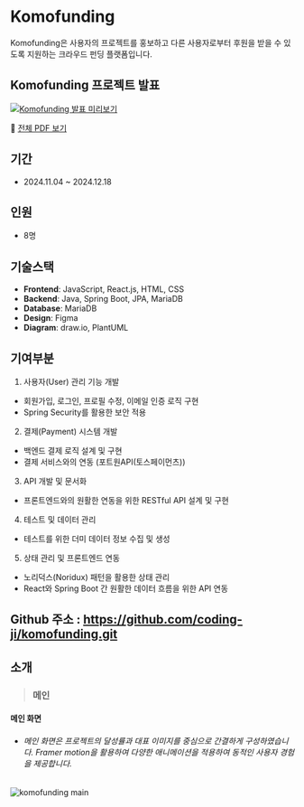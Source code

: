 # Komofunding

Komofunding은 사용자의 프로젝트를 홍보하고 다른 사용자로부터 후원을 받을 수 있도록 지원하는 크라우드 펀딩 플랫폼입니다.

## Komofunding 프로젝트 발표

[![Komofunding 발표 미리보기](https://raw.githubusercontent.com/KeumKyuHwan/portfolio/main/komofunding/assets/presentation/presentation.gif)](https://github.com/KeumKyuHwan/portfolio/blob/main/komofunding/presentation/KOMOFUNDING__.pdf)

📄 [전체 PDF 보기](https://github.com/KeumKyuHwan/portfolio/blob/main/komofunding/presentation/KOMOFUNDING__.pdf)
## 기간

- 2024.11.04 ~ 2024.12.18

## 인원

- 8명

## 기술스택

- **Frontend**: JavaScript, React.js, HTML, CSS
- **Backend**: Java, Spring Boot, JPA, MariaDB
- **Database**: MariaDB
- **Design**: Figma
- **Diagram**: draw.io, PlantUML

## 기여부분

1. 사용자(User) 관리 기능 개발
- 회원가입, 로그인, 프로필 수정, 이메일 인증 로직 구현
- Spring Security를 활용한 보안 적용

2. 결제(Payment) 시스템 개발
- 백엔드 결제 로직 설계 및 구현
- 결제 서비스와의 연동 (포트원API(토스페이먼츠))

3. API 개발 및 문서화
- 프론트엔드와의 원활한 연동을 위한 RESTful API 설계 및 구현

4. 테스트 및 데이터 관리
- 테스트를 위한 더미 데이터 정보 수집 및 생성

5. 상태 관리 및 프론트엔드 연동
- 노리덕스(Noridux) 패턴을 활용한 상태 관리
- React와 Spring Boot 간 원활한 데이터 흐름을 위한 API 연동

## Github 주소 : https://github.com/coding-ji/komofunding.git

## 소개
>### 메인
#### 메인 화면
- ###### 메인 화면은 프로젝트의 달성률과 대표 이미지를 중심으로 간결하게 구성하였습니다. Framer motion을 활용하여 다양한 애니메이션을 적용하여 동적인 사용자 경험을 제공합니다.

![komofunding main](https://github.com/user-attachments/assets/8980fef9-761b-40d1-9b40-73925e2ba01f)